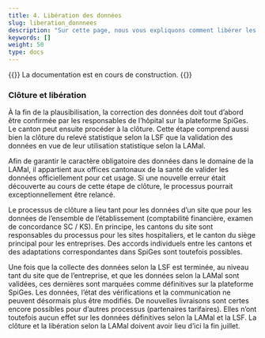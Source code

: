 ```yaml
---
title: 4. Libération des données 
slug: liberation_donnnees
description: "Sur cette page, nous vous expliquons comment libérer les données importées par les centres hospitaliers de votre canton sur la plateforme SpiGes."
keywords: []
weight: 50
type: docs
---
```


{{<alert color="info">}}
La documentation est en cours de construction.
{{</alert>}}


### Clôture et libération

À la fin de la plausibilisation, la correction des données doit tout d’abord être confirmée par les responsables de l’hôpital sur la plateforme SpiGes. Le canton peut ensuite procéder à la clôture. Cette étape comprend aussi bien la clôture du relevé statistique selon la LSF que la validation des données en vue de leur utilisation statistique selon la LAMal. 

Afin de garantir le caractère obligatoire des données dans le domaine de la LAMal, il appartient aux offices cantonaux de la santé de valider les données officiellement pour cet usage. Si une nouvelle erreur était découverte au cours de cette étape de clôture, le processus pourrait exceptionnellement être relancé.

Le processus de clôture a lieu tant pour les données d’un site que pour les données de l’ensemble de l’établissement (comptabilité financière, examen de concordance SC / KS). En principe, les cantons du site sont responsables du processus pour les sites hospitaliers, et le canton du siège principal pour les entreprises. Des accords individuels entre les cantons et des adaptations correspondantes dans SpiGes sont toutefois possibles.

Une fois que la collecte des données selon la LSF est terminée, au niveau tant du site que de l’entreprise, et que les données selon la LAMal sont validées, ces dernières sont marquées comme définitives sur la plateforme SpiGes. Les données, l’état des vérifications et la communication ne peuvent désormais plus être modifiés. De nouvelles livraisons sont certes encore possibles pour d’autres processus (partenaires tarifaires). Elles n’ont toutefois aucun effet sur les données définitives selon la LAMal et la LSF. La clôture et la libération selon la LAMal doivent avoir lieu d’ici la fin juillet.
